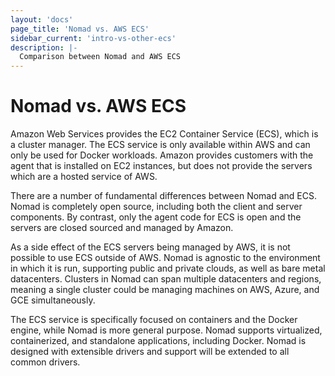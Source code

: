 ```yaml
---
layout: 'docs'
page_title: 'Nomad vs. AWS ECS'
sidebar_current: 'intro-vs-other-ecs'
description: |-
  Comparison between Nomad and AWS ECS
---
```


# Nomad vs. AWS ECS

Amazon Web Services provides the EC2 Container Service (ECS), which is
a cluster manager. The ECS service is only available within AWS and
can only be used for Docker workloads. Amazon provides customers with
the agent that is installed on EC2 instances, but does not provide
the servers which are a hosted service of AWS.

There are a number of fundamental differences between Nomad and ECS.
Nomad is completely open source, including both the client and server
components. By contrast, only the agent code for ECS is open and
the servers are closed sourced and managed by Amazon.

As a side effect of the ECS servers being managed by AWS, it is not possible
to use ECS outside of AWS. Nomad is agnostic to the environment in which it is run,
supporting public and private clouds, as well as bare metal datacenters.
Clusters in Nomad can span multiple datacenters and regions, meaning
a single cluster could be managing machines on AWS, Azure, and GCE simultaneously.

The ECS service is specifically focused on containers and the Docker
engine, while Nomad is more general purpose. Nomad supports virtualized,
containerized, and standalone applications, including Docker. Nomad is
designed with extensible drivers and support will be extended to all
common drivers.
